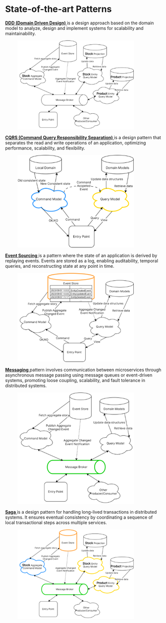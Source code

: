 # State-of-the-art Patterns

[**DDD (Domain Driven Design)**   ](https://en.wikipedia.org/wiki/Domain-driven\_design) is a design approach based on the domain model to analyze, design and implement systems for scalability and maintainability.

<figure><img src="../../.gitbook/assets/image (12).png" alt="" width="375"><figcaption></figcaption></figure>

[**CQRS (Command Query Responsibility Separation)**   ](https://cqrs.files.wordpress.com/2010/11/cqrs\_documents.pdf) is a design pattern that separates the read and write operations of an application, optimizing performance, scalability, and flexibility.

<figure><img src="../../.gitbook/assets/image (13).png" alt="" width="375"><figcaption></figcaption></figure>

[**Event Sourcing** ](https://martinfowler.com/eaaDev/EventSourcing.html)is a pattern where the state of an application is derived by replaying events. Events are stored as a log, enabling auditability, temporal queries, and reconstructing state at any point in time.

<figure><img src="../../.gitbook/assets/image (14).png" alt="" width="375"><figcaption></figcaption></figure>

[**Messaging** ](https://microservices.io/patterns/communication-style/messaging.html)pattern involves communication between microservices through asynchronous message passing using message queues or event-driven systems, promoting loose coupling, scalability, and fault tolerance in distributed systems.

<figure><img src="../../.gitbook/assets/image (15).png" alt="" width="375"><figcaption></figcaption></figure>

[**Saga** ](https://microservices.io/patterns/data/saga.html)is a design pattern for handling long-lived transactions in distributed systems. It ensures eventual consistency by coordinating a sequence of local transactional steps across multiple services.

<figure><img src="../../.gitbook/assets/image (16).png" alt="" width="375"><figcaption></figcaption></figure>
